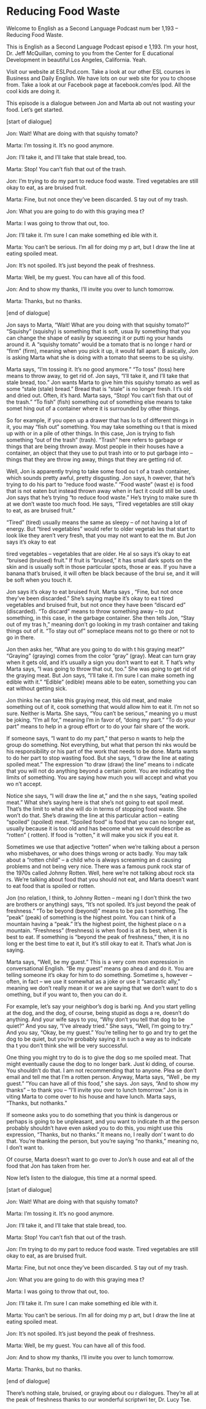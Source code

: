 # Reducing Food Waste

Welcome to English as a Second Language Podcast num ber 1,193 – Reducing Food Waste.

This is English as a Second Language Podcast episod e 1,193. I’m your host, Dr. Jeff McQuillan, coming to you from the Center for E ducational Development in beautiful Los Angeles, California. Yeah.

Visit our website at ESLPod.com. Take a look at our  other ESL courses in Business and Daily English. We have lots on our web site for you to choose from. Take a look at our Facebook page at facebook.com/es lpod. All the cool kids are doing it.

This episode is a dialogue between Jon and Marta ab out not wasting your food. Let’s get started.

[start of dialogue]

Jon: Wait! What are doing with that squishy tomato?

Marta: I’m tossing it. It’s no good anymore.

Jon: I’ll take it, and I’ll take that stale bread, too.

Marta: Stop! You can’t fish that out of the trash.

Jon: I’m trying to do my part to reduce food waste.  Tired vegetables are still okay to eat, as are bruised fruit.

Marta: Fine, but not once they’ve been discarded. S tay out of my trash.

Jon: What you are going to do with this graying mea t?

Marta: I was going to throw that out, too.

Jon: I’ll take it. I’m sure I can make something ed ible with it.

Marta: You can’t be serious. I’m all for doing my p art, but I draw the line at eating spoiled meat.

Jon: It’s not spoiled. It’s just beyond the peak of  freshness.

 Marta: Well, be my guest. You can have all of this food.

Jon: And to show my thanks, I’ll invite you over to  lunch tomorrow.

Marta: Thanks, but no thanks.

[end of dialogue]

Jon says to Marta, “Wait! What are you doing with that squishy tomato?” “Squishy” (squishy) is something that is soft, usua lly something that you can change the shape of easily by squeezing it or putti ng your hands around it. A “squishy tomato” would be a tomato that is no longe r hard or “firm” (firm), meaning when you pick it up, it would fall apart. B asically, Jon is asking Marta what she is doing with a tomato that seems to be sq uishy.

Marta says, “I’m tossing it. It’s no good anymore.”  “To toss” (toss) here means to throw away, to get rid of. Jon says, “I’ll take it,  and I’ll take that stale bread, too.” Jon wants Marta to give him this squishy tomato as well as some “stale (stale) bread.” Bread that is “stale” is no longer fresh. I t’s old and dried out. Often, it’s hard. Marta says, “Stop! You can’t fish that out of  the trash.” “To fish” (fish) something out of something else means to take somet hing out of a container where it is surrounded by other things.

So for example, if you open up a drawer that has lo ts of different things in it, you may “fish out” something. You may take something ou t that is mixed up with or in a pile of other things. In this case, Jon is trying  to fish something “out of the trash” (trash). “Trash” here refers to garbage or things that are being thrown away. Most people in their houses have a container, an object that they use to put trash into or to put garbage into – things that they are throw ing away, things that they are getting rid of.

Well, Jon is apparently trying to take some food ou t of a trash container, which sounds pretty awful, pretty disgusting. Jon says, h owever, that he’s trying to do his part to “reduce food waste.” “Food waste” (wast e) is food that is not eaten but instead thrown away when in fact it could still be used. Jon says that he’s trying “to reduce food waste.” He’s trying to make sure th at we don’t waste too much food. He says, “Tired vegetables are still okay to eat, as are bruised fruit.”

“Tired” (tired) usually means the same as sleepy – of not having a lot of energy. But “tired vegetables” would refer to older vegetab les that start to look like they aren’t very fresh, that you may not want to eat the m. But Jon says it’s okay to eat

tired vegetables – vegetables that are older. He al so says it’s okay to eat “bruised (bruised) fruit.” If fruit is “bruised,” it has small dark spots on the skin and is usually soft in those particular spots, those ar eas. If you have a banana that’s bruised, it will often be black because of the brui se, and it will be soft when you touch it.

Jon says it’s okay to eat bruised fruit. Marta says , “Fine, but not once they’ve been discarded.” She’s saying maybe it’s okay to ea t tired vegetables and bruised fruit, but not once they have been “discard ed” (discarded). “To discard” means to throw something away – to put something, in this case, in the garbage container. She then tells Jon, “Stay out of my tras h,” meaning don’t go looking in my trash container and taking things out of it. “To  stay out of” someplace means not to go there or not to go in there.

Jon then asks her, “What are you going to do with t his graying meat?” “Graying” (graying) comes from the color “gray” (gray). Meat can turn gray when it gets old, and it’s usually a sign you don’t want to eat it. T hat’s why Marta says, “I was going to throw that out, too.” She was going to get  rid of the graying meat. But Jon says, “I’ll take it. I’m sure I can make someth ing edible with it.” “Edible” (edible) means able to be eaten, something you can eat without getting sick.

Jon thinks he can take this graying meat, this old meat, and make something out of it, cook something that would allow him to eat it. I’m not so sure. Neither is Marta. She says, “You can’t be serious,” meaning yo u must be joking. “I’m all for,” meaning I’m in favor of, “doing my part.” “To  do your part” means to help in a group effort or to do your fair share of the work.

If someone says, “I want to do my part,” that perso n wants to help the group do something. Not everything, but what that person thi nks would be his responsibility or his part of the work that needs to be done. Marta wants to do her part to stop wasting food. But she says, “I draw the line at eating spoiled meat.” The expression “to draw (draw) the line” means to i ndicate that you will not do anything beyond a certain point. You are indicating  the limits of something. You are saying how much you will accept and what you wo n’t accept.

Notice she says, “I will draw the line at,” and the n she says, “eating spoiled meat.” What she’s saying here is that she’s not going to eat spoil meat. That’s the limit to what she will do in terms of stopping food waste. She won’t do that. She’s drawing the line at this particular action – eating “spoiled” (spoiled) meat. “Spoiled food” is food that you can no longer eat, usually because it is too old and has become what we would describe as “rotten” ( rotten). If food is “rotten,” it will make you sick if you eat it.

 Sometimes we use that adjective “rotten” when we’re  talking about a person who misbehaves, or who does things wrong or acts badly.  You may talk about a “rotten child” – a child who is always screaming an d causing problems and not being very nice. There was a famous punk rock star of the 1970s called Johnny Rotten. Well, here we’re not talking about rock sta rs. We’re talking about food that you should not eat, and Marta doesn’t want to eat food that is spoiled or rotten.

Jon (no relation, I think, to Johnny Rotten – meani ng I don’t think the two are brothers or anything) says, “It’s not spoiled. It’s  just beyond the peak of freshness.” “To be beyond (beyond)” means to be pas t something. The “peak” (peak) of something is the highest point. You can t hink of a mountain having a “peak.” It’s the highest point, the highest place o n a mountain. “Freshness” (freshness) is when food is at its best, when it is  best to eat. If something is “beyond the peak of freshness,” then, it is no long er the best time to eat it, but it’s still okay to eat it. That’s what Jon is saying.

Marta says, “Well, be my guest.” This is a very com mon expression in conversational English. “Be my guest” means go ahea d and do it. You are telling someone it’s okay for him to do something. Sometime s, however – often, in fact – we use it somewhat as a joke or use it “sarcastic ally,” meaning we don’t really mean it or we are saying that we don’t want to do s omething, but if you want to, then you can do it.

For example, let’s say your neighbor’s dog is barki ng. And you start yelling at the dog, and the dog, of course, being stupid as dogs a re, doesn’t do anything. And your wife says to you, “Why don’t you tell that dog  to be quiet?” And you say, “I’ve already tried.” She says, “Well, I’m going to  try.” And you say, “Okay, be my guest.” You’re telling her to go and try to get the  dog to be quiet, but you’re probably saying it in such a way as to indicate tha t you don’t think she will be very successful.

One thing you might try to do is to give the dog so me spoiled meat. That might eventually cause the dog to no longer bark. Just ki dding, of course. You shouldn’t do that. I am not recommending that to anyone. Plea se don’t email and tell me that I’m a rotten person. Anyway, Marta says, “Well , be my guest.” “You can have all of this food,” she says. Jon says, “And to show  my thanks” – to thank you – “I’ll invite you over to lunch tomorrow.” Jon is in viting Marta to come over to his house and have lunch. Marta says, “Thanks, but nothanks.”

If someone asks you to do something that you think is dangerous or perhaps is going to be unpleasant, and you want to indicate th at the person probably shouldn’t have even asked you to do this, you might  use this expression, “Thanks, but no thanks.” It means no, I really don’ t want to do that. You’re thanking the person, but you’re saying “no thanks,”  meaning no, I don’t want to.

Of course, Marta doesn’t want to go over to Jon’s h ouse and eat all of the food that Jon has taken from her.

Now let’s listen to the dialogue, this time at a normal speed.

[start of dialogue]

Jon: Wait! What are doing with that squishy tomato?

Marta: I’m tossing it. It’s no good anymore.

Jon: I’ll take it, and I’ll take that stale bread, too.

Marta: Stop! You can’t fish that out of the trash.

Jon: I’m trying to do my part to reduce food waste.  Tired vegetables are still okay to eat, as are bruised fruit.

Marta: Fine, but not once they’ve been discarded. S tay out of my trash.

Jon: What you are going to do with this graying mea t?

Marta: I was going to throw that out, too.

Jon: I’ll take it. I’m sure I can make something ed ible with it.

Marta: You can’t be serious. I’m all for doing my p art, but I draw the line at eating spoiled meat.

Jon: It’s not spoiled. It’s just beyond the peak of  freshness.

Marta: Well, be my guest. You can have all of this food.

Jon: And to show my thanks, I’ll invite you over to  lunch tomorrow.

Marta: Thanks, but no thanks.

 [end of dialogue]

There’s nothing stale, bruised, or graying about ou r dialogues. They’re all at the peak of freshness thanks to our wonderful scriptwri ter, Dr. Lucy Tse.



